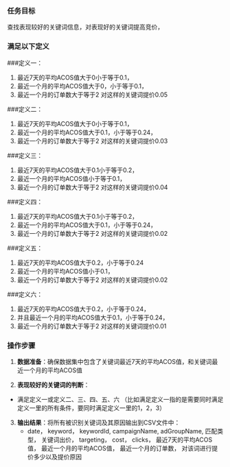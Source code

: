 ### 任务目标
查找表现较好的关键词信息，对表现好的关键词提高竞价，

### 满足以下定义

###定义一：
1. 最近7天的平均ACOS值大于0小于等于0.1，
2. 最近一个月的平均ACOS值大于0，小于等于0.1，
3. 最近一个月的订单数大于等于2
对这样的关键词提价0.05

###定义二：
1. 最近7天的平均ACOS值大于0小于等于0.1，
2. 最近一个月的平均ACOS值大于0.1，小于等于0.24，
3. 最近一个月的订单数大于等于2
对这样的关键词提价0.03

###定义三：
1. 最近7天的平均ACOS值大于0.1小于等于0.2，
2. 最近一个月的平均ACOS值小于等于0.1，
3. 最近一个月的订单数大于等于2
对这样的关键词提价0.04

###定义四：
1. 最近7天的平均ACOS值大于0.1小于等于0.2，
2. 最近一个月的平均ACOS值大于0.1，小于等于0.24，
3. 最近一个月的订单数大于等于2
对这样的关键词提价0.02

###定义五：
1. 最近7天的平均ACOS值大于0.2，小于等于0.24
2. 最近一个月的平均ACOS值小于0.1，
3. 最近一个月的订单数大于等于2
对这样的关键词提价0.02

###定义六：
1. 最近7天的平均ACOS值大于0.2，小于等于0.24，
2. 并且最近一个月的平均ACOS值大于0.1，小于等于0.24，
3. 最近一个月的订单数大于等于2
对这样的关键词提价0.01


### 操作步骤
1. **数据准备**：确保数据集中包含了关键词最近7天的平均ACOS值，和关键词最近一个月的平均ACOS值

2. **表现较好的关键词的判断**：
- 满足定义一或定义二、三、四、五、六
（比如满足定义一指的是需要同时满足定义一里的所有条件，要同时满足定义一里的1，2，3）

3. **输出结果**：将所有被识别关键词及其原因输出到CSV文件中：
   -  date，
   keyword，
   keywordId,
   campaignName,
   adGroupName,
   匹配类型，
   关键词出价，
    targeting，
     cost，
     clicks，
     最近7天的平均ACOS值，
     最近一个月的平均ACOS值，
     最近一个月的订单数，
     对该词进行提价多少以及提价原因

